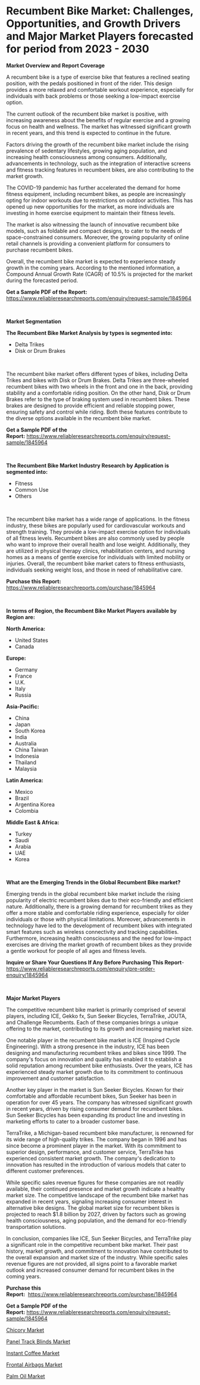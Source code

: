 <p><h1>Recumbent Bike Market: Challenges, Opportunities, and Growth Drivers and Major Market Players forecasted for period from 2023 - 2030</h1></p><p><strong>Market Overview and Report Coverage</strong></p>
<p><p>A recumbent bike is a type of exercise bike that features a reclined seating position, with the pedals positioned in front of the rider. This design provides a more relaxed and comfortable workout experience, especially for individuals with back problems or those seeking a low-impact exercise option.</p><p>The current outlook of the recumbent bike market is positive, with increasing awareness about the benefits of regular exercise and a growing focus on health and wellness. The market has witnessed significant growth in recent years, and this trend is expected to continue in the future.</p><p>Factors driving the growth of the recumbent bike market include the rising prevalence of sedentary lifestyles, growing aging population, and increasing health consciousness among consumers. Additionally, advancements in technology, such as the integration of interactive screens and fitness tracking features in recumbent bikes, are also contributing to the market growth.</p><p>The COVID-19 pandemic has further accelerated the demand for home fitness equipment, including recumbent bikes, as people are increasingly opting for indoor workouts due to restrictions on outdoor activities. This has opened up new opportunities for the market, as more individuals are investing in home exercise equipment to maintain their fitness levels.</p><p>The market is also witnessing the launch of innovative recumbent bike models, such as foldable and compact designs, to cater to the needs of space-constrained consumers. Moreover, the growing popularity of online retail channels is providing a convenient platform for consumers to purchase recumbent bikes.</p><p>Overall, the recumbent bike market is expected to experience steady growth in the coming years. According to the mentioned information, a Compound Annual Growth Rate (CAGR) of 10.5% is projected for the market during the forecasted period.</p></p>
<p><strong>Get a Sample PDF of the Report:</strong> <a href="https://www.reliableresearchreports.com/enquiry/request-sample/1845964">https://www.reliableresearchreports.com/enquiry/request-sample/1845964</a></p>
<p>&nbsp;</p>
<p><strong>Market Segmentation</strong></p>
<p><strong>The Recumbent Bike Market Analysis by types is segmented into:</strong></p>
<p><ul><li>Delta Trikes</li><li>Disk or Drum Brakes</li></ul></p>
<p>&nbsp;</p>
<p><p>The recumbent bike market offers different types of bikes, including Delta Trikes and bikes with Disk or Drum Brakes. Delta Trikes are three-wheeled recumbent bikes with two wheels in the front and one in the back, providing stability and a comfortable riding position. On the other hand, Disk or Drum Brakes refer to the type of braking system used in recumbent bikes. These brakes are designed to provide efficient and reliable stopping power, ensuring safety and control while riding. Both these features contribute to the diverse options available in the recumbent bike market.</p></p>
<p><strong>Get a Sample PDF of the Report:</strong>&nbsp;<a href="https://www.reliableresearchreports.com/enquiry/request-sample/1845964">https://www.reliableresearchreports.com/enquiry/request-sample/1845964</a></p>
<p>&nbsp;</p>
<p><strong>The Recumbent Bike Market Industry Research by Application is segmented into:</strong></p>
<p><ul><li>Fitness</li><li>Common Use</li><li>Others</li></ul></p>
<p>&nbsp;</p>
<p><p>The recumbent bike market has a wide range of applications. In the fitness industry, these bikes are popularly used for cardiovascular workouts and strength training. They provide a low-impact exercise option for individuals of all fitness levels. Recumbent bikes are also commonly used by people who want to improve their overall health and lose weight. Additionally, they are utilized in physical therapy clinics, rehabilitation centers, and nursing homes as a means of gentle exercise for individuals with limited mobility or injuries. Overall, the recumbent bike market caters to fitness enthusiasts, individuals seeking weight loss, and those in need of rehabilitative care.</p></p>
<p><strong>Purchase this Report:</strong>&nbsp; <a href="https://www.reliableresearchreports.com/purchase/1845964">https://www.reliableresearchreports.com/purchase/1845964</a></p>
<p>&nbsp;</p>
<p><strong>In terms of Region, the Recumbent Bike Market Players available by Region are:</strong></p>
<p>
    <p> <strong> North America: </strong>
        <ul>
            <li>United States</li>
            <li>Canada</li>
        </ul>
        </p> 
    <p> <strong> Europe: </strong>
        <ul>
            <li>Germany</li>
            <li>France</li>
            <li>U.K.</li>
            <li>Italy</li>
            <li>Russia</li>
        </ul>
        </p> 
    <p> <strong> Asia-Pacific: </strong>
        <ul>
            <li>China</li>
            <li>Japan</li>
            <li>South Korea</li>
            <li>India</li>
            <li>Australia</li>
            <li>China Taiwan</li>
            <li>Indonesia</li>
            <li>Thailand</li>
            <li>Malaysia</li>
        </ul>
        </p> 
    <p> <strong> Latin America: </strong>
        <ul>
            <li>Mexico</li>
            <li>Brazil</li>
            <li>Argentina Korea</li>
            <li>Colombia</li>
        </ul>
        </p> 
    <p> <strong> Middle East & Africa: </strong>
        <ul>
            <li>Turkey</li>
            <li>Saudi</li>
            <li>Arabia</li>
            <li>UAE</li>
            <li>Korea</li>
        </ul>
    </p>
    </p>
<p>&nbsp;</p>
<p><strong>What are the Emerging Trends in the Global Recumbent Bike market?</strong></p>
<p><p>Emerging trends in the global recumbent bike market include the rising popularity of electric recumbent bikes due to their eco-friendly and efficient nature. Additionally, there is a growing demand for recumbent trikes as they offer a more stable and comfortable riding experience, especially for older individuals or those with physical limitations. Moreover, advancements in technology have led to the development of recumbent bikes with integrated smart features such as wireless connectivity and tracking capabilities. Furthermore, increasing health consciousness and the need for low-impact exercises are driving the market growth of recumbent bikes as they provide a gentle workout for people of all ages and fitness levels.</p></p>
<p><strong>Inquire or Share Your Questions If Any Before Purchasing This Report</strong>- <a href="https://www.reliableresearchreports.com/enquiry/pre-order-enquiry/1845964">https://www.reliableresearchreports.com/enquiry/pre-order-enquiry/1845964</a></p>
<p>&nbsp;</p>
<p><strong>Major Market Players</strong></p>
<p><p>The competitive recumbent bike market is primarily comprised of several players, including ICE, Gekko fx, Sun Seeker Bicycles, TerraTrike, JOUTA, and Challenge Recumbents. Each of these companies brings a unique offering to the market, contributing to its growth and increasing market size.</p><p>One notable player in the recumbent bike market is ICE (Inspired Cycle Engineering). With a strong presence in the industry, ICE has been designing and manufacturing recumbent trikes and bikes since 1999. The company's focus on innovation and quality has enabled it to establish a solid reputation among recumbent bike enthusiasts. Over the years, ICE has experienced steady market growth due to its commitment to continuous improvement and customer satisfaction.</p><p>Another key player in the market is Sun Seeker Bicycles. Known for their comfortable and affordable recumbent bikes, Sun Seeker has been in operation for over 45 years. The company has witnessed significant growth in recent years, driven by rising consumer demand for recumbent bikes. Sun Seeker Bicycles has been expanding its product line and investing in marketing efforts to cater to a broader customer base.</p><p>TerraTrike, a Michigan-based recumbent bike manufacturer, is renowned for its wide range of high-quality trikes. The company began in 1996 and has since become a prominent player in the market. With its commitment to superior design, performance, and customer service, TerraTrike has experienced consistent market growth. The company's dedication to innovation has resulted in the introduction of various models that cater to different customer preferences.</p><p>While specific sales revenue figures for these companies are not readily available, their continued presence and market growth indicate a healthy market size. The competitive landscape of the recumbent bike market has expanded in recent years, signaling increasing consumer interest in alternative bike designs. The global market size for recumbent bikes is projected to reach $1.8 billion by 2027, driven by factors such as growing health consciousness, aging population, and the demand for eco-friendly transportation solutions.</p><p>In conclusion, companies like ICE, Sun Seeker Bicycles, and TerraTrike play a significant role in the competitive recumbent bike market. Their past history, market growth, and commitment to innovation have contributed to the overall expansion and market size of the industry. While specific sales revenue figures are not provided, all signs point to a favorable market outlook and increased consumer demand for recumbent bikes in the coming years.</p></p>
<p><strong>Purchase this Report:</strong>&nbsp;&nbsp;<a href="https://www.reliableresearchreports.com/purchase/1845964">https://www.reliableresearchreports.com/purchase/1845964</a></p>
<p></p>
<p><strong>Get a Sample PDF of the Report:</strong>&nbsp;<a href="https://www.reliableresearchreports.com/enquiry/request-sample/1845964">https://www.reliableresearchreports.com/enquiry/request-sample/1845964</a></p>
<p><p><a href="https://www.linkedin.com/pulse/chicory-market-size-share-amp-trends-analysis-report-v5vef/">Chicory Market</a></p><p><a href="https://medium.com/@odellernser/panel-track-blinds-market-analysis-its-cagr-market-segmentation-and-global-industry-overview-9023988df969">Panel Track Blinds Market</a></p><p><a href="https://www.linkedin.com/pulse/instant-coffee-market-share-amp-new-trends-analysis-report-msshf/">Instant Coffee Market</a></p><p><a href="https://medium.com/@gussiehauck/frontal-airbags-market-competitive-analysis-market-trends-and-forecast-to-2030-374830e5e414">Frontal Airbags Market</a></p><p><a href="https://www.linkedin.com/pulse/palm-oil-market-size-2023-2030-global-industrial-analysis-esrkf/">Palm Oil Market</a></p></p>